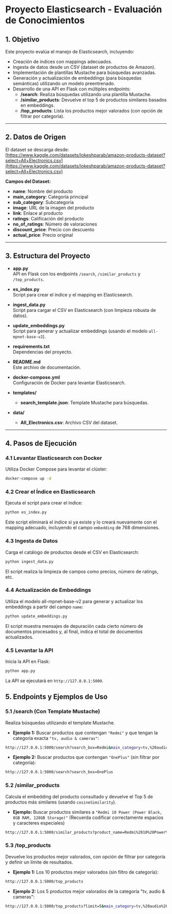 # Proyecto Elasticsearch - Evaluación de Conocimientos

## 1. Objetivo

Este proyecto evalúa el manejo de Elasticsearch, incluyendo:
- Creación de índices con mappings adecuados.
- Ingesta de datos desde un CSV (dataset de productos de Amazon).
- Implementación de plantillas Mustache para búsquedas avanzadas.
- Generación y actualización de embeddings (para búsquedas semánticas) utilizando un modelo preentrenado.
- Desarrollo de una API en Flask con múltiples endpoints:
  - **/search**: Realiza búsquedas utilizando una plantilla Mustache.
  - **/similar_products**: Devuelve el top 5 de productos similares basados en embeddings.
  - **/top_products**: Lista los productos mejor valorados (con opción de filtrar por categoría).

---

## 2. Datos de Origen

El dataset se descarga desde:
[https://www.kaggle.com/datasets/lokeshparab/amazon-products-dataset?select=All+Electronics.csv](https://www.kaggle.com/datasets/lokeshparab/amazon-products-dataset?select=All+Electronics.csv)

**Campos del Dataset:**
- **name**: Nombre del producto
- **main_category**: Categoría principal
- **sub_category**: Subcategoría
- **image**: URL de la imagen del producto
- **link**: Enlace al producto
- **ratings**: Calificación del producto
- **no_of_ratings**: Número de valoraciones
- **discount_price**: Precio con descuento
- **actual_price**: Precio original

---

## 3. Estructura del Proyecto

- **app.py**  
  API en Flask con los endpoints `/search`, `/similar_products` y `/top_products`.

- **es_index.py**  
  Script para crear el índice y el mapping en Elasticsearch.

- **ingest_data.py**  
  Script para cargar el CSV en Elasticsearch (con limpieza robusta de datos).

- **update_embeddings.py**  
  Script para generar y actualizar embeddings (usando el modelo `all-mpnet-base-v2`).

- **requirements.txt**  
  Dependencias del proyecto.

- **README.md**  
  Este archivo de documentación.

- **docker-compose.yml**  
  Configuración de Docker para levantar Elasticsearch.

- **templates/**  
  - **search_template.json**: Template Mustache para búsquedas.

- **data/**  
  - **All_Electronics.csv**: Archivo CSV del dataset.

---

## 4. Pasos de Ejecución

### 4.1 Levantar Elasticsearch con Docker

Utiliza Docker Compose para levantar el clúster:

```bash
docker-compose up -d 
```

### 4.2 Crear el Índice en Elasticsearch

Ejecuta el script para crear el índice:

```bash
python es_index.py
```
Este script eliminará el índice si ya existe y lo creará nuevamente con el mapping adecuado, incluyendo el campo `embedding` de 768 dimensiones.

### 4.3 Ingesta de Datos
Carga el catálogo de productos desde el CSV en Elasticsearch:

```bash
python ingest_data.py
```
El script realiza la limpieza de campos como precios, número de ratings, etc.

### 4.4 Actualización de Embeddings
Utiliza el modelo all-mpnet-base-v2 para generar y actualizar los embeddings a partir del campo `name`:

```bash
python update_embeddings.py
```
El script muestra mensajes de depuración cada cierto número de documentos procesados y, al final, indica el total de documentos actualizados.

### 4.5 Levantar la API
Inicia la API en Flask:

```bash
python app.py
```
La API se ejecutará en `http://127.0.0.1:5000`.

## 5. Endpoints y Ejemplos de Uso

### 5.1 /search (Con Template Mustache)
Realiza búsquedas utilizando el template Mustache.
- **Ejemplo 1:** Buscar productos que contengan `"Redmi"` y que tengan la categoría exacta `"tv, audio & cameras"`:
```bash
http://127.0.0.1:5000/search?search_box=Redmi&main_category=tv,%20audio%20%26%20cameras
```
- **Ejemplo 2:** Buscar productos que contengan `"OnePlus"` (sin filtrar por categoría):
```bash
http://127.0.0.1:5000/search?search_box=OnePlus
```
### 5.2 /similar_products
Calcula el embedding del producto consultado y devuelve el Top 5 de productos más similares (usando `cosineSimilarity`).
- **Ejemplo:** Buscar productos similares a
` "Redmi 10 Power (Power Black, 8GB RAM, 128GB Storage)" `
(Recuerda codificar correctamente espacios y caracteres especiales)
```bash
http://127.0.0.1:5000/similar_products?product_name=Redmi%2010%20Power%20(Power%20Black,%208GB%20RAM,%20128GB%20Storage)
```
### 5.3 /top_products
Devuelve los productos mejor valorados, con opción de filtrar por categoría y definir un límite de resultados.
- **Ejemplo 1:** Los 10 productos mejor valorados (sin filtro de categoría):
```bash
http://127.0.0.1:5000/top_products
```
- **Ejemplo 2:** Los 5 productos mejor valorados de la categoría "tv, audio & cameras":
```bash
http://127.0.0.1:5000/top_products?limit=5&main_category=tv,%20audio%20%26%20cameras
```

